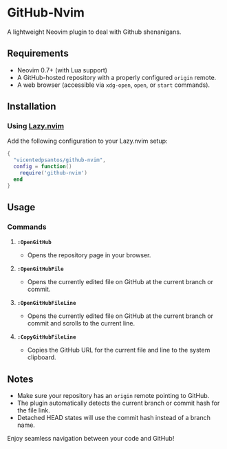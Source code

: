 # GitHub-Nvim

A lightweight Neovim plugin to deal with Github shenanigans.

## Requirements

- Neovim 0.7+ (with Lua support)
- A GitHub-hosted repository with a properly configured `origin` remote.
- A web browser (accessible via `xdg-open`, `open`, or `start` commands).

## Installation

### Using [Lazy.nvim](https://github.com/folke/lazy.nvim)

Add the following configuration to your Lazy.nvim setup:

```lua
{
  "vicentedpsantos/github-nvim",
  config = function()
    require('github-nvim')
  end
}
```

## Usage

### Commands

1. **`:OpenGitHub`**
   - Opens the repository page in your browser.

2. **`:OpenGitHubFile`**
   - Opens the currently edited file on GitHub at the current branch or commit.

3. **`:OpenGitHubFileLine`**
   - Opens the currently edited file on GitHub at the current branch or commit and scrolls to the current line.

4. **`:CopyGitHubFileLine`**
   - Copies the GitHub URL for the current file and line to the system clipboard.

## Notes

- Make sure your repository has an `origin` remote pointing to GitHub.
- The plugin automatically detects the current branch or commit hash for the file link.
- Detached HEAD states will use the commit hash instead of a branch name. 

Enjoy seamless navigation between your code and GitHub!
